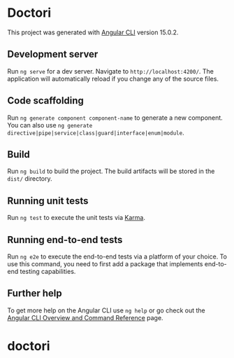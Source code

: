 # Doctori

This project was generated with [Angular CLI](https://github.com/angular/angular-cli) version 15.0.2.

## Development server

Run `ng serve` for a dev server. Navigate to `http://localhost:4200/`. The application will automatically reload if you change any of the source files.

## Code scaffolding

Run `ng generate component component-name` to generate a new component. You can also use `ng generate directive|pipe|service|class|guard|interface|enum|module`.

## Build

Run `ng build` to build the project. The build artifacts will be stored in the `dist/` directory.

## Running unit tests

Run `ng test` to execute the unit tests via [Karma](https://karma-runner.github.io).

## Running end-to-end tests

Run `ng e2e` to execute the end-to-end tests via a platform of your choice. To use this command, you need to first add a package that implements end-to-end testing capabilities.

## Further help

To get more help on the Angular CLI use `ng help` or go check out the [Angular CLI Overview and Command Reference](https://angular.io/cli) page.
# doctori



<!-- 
  Qué me ha faltado por hacer, por tiempo, por quedar fuera de scope, etc.

    - Tanto el telefono como el email deberían traer validaciones correctas.
      He usado las propias de ReactiveForms pero lo suyo sería haberlas creado nuevas.
    - Añadir soporte para traducir todos los textos. En otros proyectos he usado Lokalise.
    - Hacer dinámico el label de cada input para que se mostrase cuando hay algo escrito (cuando no hay placeholder).
    - Habría uqe haber reservado el espacio para el mensaje de error de manera que no se movieran los formularios al mostrarse.
    -

 -->
